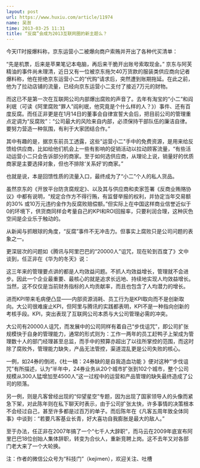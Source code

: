 ```yaml
---
layout: post
url: https://www.huxiu.com/article/11974
name: 吴澍
time: 2013-03-25 11:31
title: “反腐”会成为2013互联网圈的新主题么？
---
```

今天IT时报爆料称，京东运营小二被爆向商户索贿并开出了各种代买清单：

“先是机票，后来是苹果笔记本电脑，再后来干脆开出账号索取现金。” 京东与阿芙精油的事件尚未理清，近日又有一位被京东拖欠40万货款的服装类供应商向记者爆料称，他在拒绝京东运营小二的“代购”请求后，突然遭到账期拖延。在此之前，他为了拉动店铺的流量，已经向京东运营小二支付了接近7万元的财物。

而这已不是第一次在互联网公司内部爆出腐败的声音了。去年有淘宝的“小二”和阎利珉（可读《阿里腐败“罪人”阎利珉，他究竟是个什么样的人？》）事件、还有百度反腐。而任正非更是在1月14日的董事会自律宣誓大会后，把目前公司的管理重点定调为“反腐败”：“公司最大的风险来自内部，必须保持干部队伍的廉洁自律。要努力营造一种氛围，有利于大家团结合作。”

其中有趣的是，据京东前员工透露，这些"运营小二"手中的免费资源，是用来给反馈给供应商，比如给他们机会上一些有影响的促销活动以拉动顾客流量，“有些活动运营小二只会告诉部分的商家。至于如何选供应商，从理论上说，销量好的优质商家是主要选择对象，但也不排除‘关系好’的商家。”

也就是说，本是回馈性质的流量入口，最终成为了“小二”个人的私人货品。

虽然京东的《开放平台防贪腐规定》、以及其与供应商和卖家签署《反商业贿赂协议》中都有说明，“规定合作方不得行贿，有监督举报的权利，并协定当年交易额的30% 或10万元违约金作为反腐败赔偿额。”但实际上在中国这样商业信誉近似于0的环境下，供货商同样会考量自己的KPI和ROI回报率，只要利润合理，这种灰色空间是企业乐于触动的。

从新闻与抓眼球的角度，“反腐”事件不无冲击力。但事实上腐败只是公司问题的表象之一。

更深层次的问题如《腾讯与阿里巴巴的“20000人”诅咒，现在轮到百度了》文中谈到，任正非在《华为的冬天》说：

这三年来的管理要点讲的都是人均效益问题。不抓人均效益增长，管理就不会进步。因此一个企业最重要、最核心的就是追求长远地、持续地实现人均效益增长。当然，这不仅仅是当前财务指标的人均贡献率，而且也包含了人均潜力的增长。

进而KPI带来毛病便凸显——内部资源消耗、员工行为是KPI取向而不是创新取向。大公司很难废止KPI，但阿里与腾讯的实践都表明，KPI不是一种指向创新的考核手段。KPI，突出表现了互联网公司本质与大公司管理必需的冲突。

大公司有20000人诅咒，而发展中的公司同样有着自己“步伐诅咒”，即公司扩张规模快于自身的管理能力，通常的形式则为：工作一两年的员工赶鸭子上架成为管理数十人的部门经理甚至总监，而手中的预算亦超出了以往所掌控的范围，而这时除了腐败外，管理能力缺失，产品无法管控，渠道混乱更是公司失败的核心。

一例，如24券的倒闭，《杜一楠：24券缺的是自我造血功能 》便对这种“’步伐诅咒”有所描述，认为“半年中，24券业务从20个城市扩张到102个城市，整个公司规模从300人猛增加至4500人”这一过程中的运营和产品管理的缺失最终造成了公司的陨落。

另一例，则是凡客曾经出现的“仰望星空”专题，因为出现了国家领导人的头像而紧急下架，对此陈年则在私下聊天时表示，由于公司扩张太快，许多事情的决策根本不会经过自己，甚至许多都是过百万的单子。而后陈年在《凡客五周年致全体同事》中谈到：“若要凡客基业长青，好大喜功自我膨胀是最大的敌人。”

至于办法，任正非在2007年搞了一个“七千人大辞职”，而马云在2009年底宣布阿里巴巴18位创始人集体辞职，转变为合伙人，重新竞聘上岗。这不去年又对各部门老大来了一个大轮换。

注：作者的微信公众号为“科技门”（kejimen），欢迎关注、吐槽

